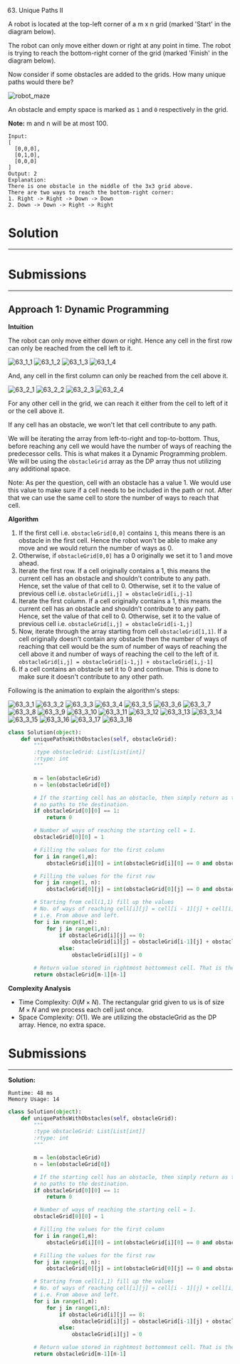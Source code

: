 63. Unique Paths II

A robot is located at the top-left corner of a m x n grid (marked 'Start' in the diagram below).

The robot can only move either down or right at any point in time. The robot is trying to reach the bottom-right corner of the grid (marked 'Finish' in the diagram below).

Now consider if some obstacles are added to the grids. How many unique paths would there be?

![robot_maze](img/63_robot_maze.png)

An obstacle and empty space is marked as `1` and `0` respectively in the grid.

**Note:** m and n will be at most 100.
```
Input:
[
  [0,0,0],
  [0,1,0],
  [0,0,0]
]
Output: 2
Explanation:
There is one obstacle in the middle of the 3x3 grid above.
There are two ways to reach the bottom-right corner:
1. Right -> Right -> Down -> Down
2. Down -> Down -> Right -> Right
```

# Solution
---


# Submissions
---
## Approach 1: Dynamic Programming
**Intuition**

The robot can only move either down or right. Hence any cell in the first row can only be reached from the cell left to it.

![63_1_1](img/63_1_1.png)
![63_1_2](img/63_1_2.png)
![63_1_3](img/63_1_3.png)
![63_1_4](img/63_1_4.png)

And, any cell in the first column can only be reached from the cell above it.

![63_2_1](img/63_2_1.png)
![63_2_2](img/63_2_2.png)
![63_2_3](img/63_2_3.png)
![63_2_4](img/63_2_4.png)

For any other cell in the grid, we can reach it either from the cell to left of it or the cell above it.

If any cell has an obstacle, we won't let that cell contribute to any path.

We will be iterating the array from left-to-right and top-to-bottom. Thus, before reaching any cell we would have the number of ways of reaching the predecessor cells. This is what makes it a Dynamic Programming problem. We will be using the `obstacleGrid` array as the DP array thus not utilizing any additional space.

Note: As per the question, cell with an obstacle has a value 1. We would use this value to make sure if a cell needs to be included in the path or not. After that we can use the same cell to store the number of ways to reach that cell.

**Algorithm**
1. If the first cell i.e. `obstacleGrid[0,0]` contains `1`, this means there is an obstacle in the first cell. Hence the robot won't be able to make any move and we would return the number of ways as 0.
1. Otherwise, if `obstacleGrid[0,0]` has a 0 originally we set it to 1 and move ahead.
1. Iterate the first row. If a cell originally contains a 1, this means the current cell has an obstacle and shouldn't contribute to any path. Hence, set the value of that cell to 0. Otherwise, set it to the value of previous cell i.e. `obstacleGrid[i,j] = obstacleGrid[i,j-1]`
1. Iterate the first column. If a cell originally contains a 1, this means the current cell has an obstacle and shouldn't contribute to any path. Hence, set the value of that cell to 0. Otherwise, set it to the value of previous cell i.e. `obstacleGrid[i,j] = obstacleGrid[i-1,j]`
1. Now, iterate through the array starting from cell `obstacleGrid[1,1]`. If a cell originally doesn't contain any obstacle then the number of ways of reaching that cell would be the sum of number of ways of reaching the cell above it and number of ways of reaching the cell to the left of it.
`obstacleGrid[i,j] = obstacleGrid[i-1,j] + obstacleGrid[i,j-1]`
1. If a cell contains an obstacle set it to 0 and continue. This is done to make sure it doesn't contribute to any other path.

Following is the animation to explain the algorithm's steps:

![63_3_1](img/63_3_1.png)
![63_3_2](img/63_3_2.png)
![63_3_3](img/63_3_3.png)
![63_3_4](img/63_3_4.png)
![63_3_5](img/63_3_5.png)
![63_3_6](img/63_3_6.png)
![63_3_7](img/63_3_7.png)
![63_3_8](img/63_3_8.png)
![63_3_9](img/63_3_9.png)
![63_3_10](img/63_3_10.png)
![63_3_11](img/63_3_11.png)
![63_3_12](img/63_3_12.png)
![63_3_13](img/63_3_13.png)
![63_3_14](img/63_3_14.png)
![63_3_15](img/63_3_15.png)
![63_3_16](img/63_3_16.png)
![63_3_17](img/63_3_17.png)
![63_3_18](img/63_3_18.png)

```python
class Solution(object):
    def uniquePathsWithObstacles(self, obstacleGrid):
        """
        :type obstacleGrid: List[List[int]]
        :rtype: int
        """

        m = len(obstacleGrid)
        n = len(obstacleGrid[0])

        # If the starting cell has an obstacle, then simply return as there would be
        # no paths to the destination.
        if obstacleGrid[0][0] == 1:
            return 0

        # Number of ways of reaching the starting cell = 1.
        obstacleGrid[0][0] = 1

        # Filling the values for the first column
        for i in range(1,m):
            obstacleGrid[i][0] = int(obstacleGrid[i][0] == 0 and obstacleGrid[i-1][0] == 1)

        # Filling the values for the first row        
        for j in range(1, n):
            obstacleGrid[0][j] = int(obstacleGrid[0][j] == 0 and obstacleGrid[0][j-1] == 1)

        # Starting from cell(1,1) fill up the values
        # No. of ways of reaching cell[i][j] = cell[i - 1][j] + cell[i][j - 1]
        # i.e. From above and left.
        for i in range(1,m):
            for j in range(1,n):
                if obstacleGrid[i][j] == 0:
                    obstacleGrid[i][j] = obstacleGrid[i-1][j] + obstacleGrid[i][j-1]
                else:
                    obstacleGrid[i][j] = 0

        # Return value stored in rightmost bottommost cell. That is the destination.            
        return obstacleGrid[m-1][n-1]
```

**Complexity Analysis**

* Time Complexity: $O(M \times N)$. The rectangular grid given to us is of size $M \times N$ and we process each cell just once.
* Space Complexity: $O(1)$. We are utilizing the obstacleGrid as the DP array. Hence, no extra space.

# Submissions
---
**Solution:**
```
Runtime: 48 ms
Memory Usage: 14 
```
```python
class Solution(object):
    def uniquePathsWithObstacles(self, obstacleGrid):
        """
        :type obstacleGrid: List[List[int]]
        :rtype: int
        """

        m = len(obstacleGrid)
        n = len(obstacleGrid[0])

        # If the starting cell has an obstacle, then simply return as there would be
        # no paths to the destination.
        if obstacleGrid[0][0] == 1:
            return 0

        # Number of ways of reaching the starting cell = 1.
        obstacleGrid[0][0] = 1

        # Filling the values for the first column
        for i in range(1,m):
            obstacleGrid[i][0] = int(obstacleGrid[i][0] == 0 and obstacleGrid[i-1][0] == 1)

        # Filling the values for the first row        
        for j in range(1, n):
            obstacleGrid[0][j] = int(obstacleGrid[0][j] == 0 and obstacleGrid[0][j-1] == 1)

        # Starting from cell(1,1) fill up the values
        # No. of ways of reaching cell[i][j] = cell[i - 1][j] + cell[i][j - 1]
        # i.e. From above and left.
        for i in range(1,m):
            for j in range(1,n):
                if obstacleGrid[i][j] == 0:
                    obstacleGrid[i][j] = obstacleGrid[i-1][j] + obstacleGrid[i][j-1]
                else:
                    obstacleGrid[i][j] = 0

        # Return value stored in rightmost bottommost cell. That is the destination.            
        return obstacleGrid[m-1][n-1]
```